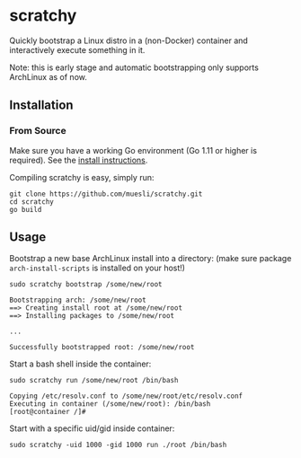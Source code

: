 scratchy
========

Quickly bootstrap a Linux distro in a (non-Docker) container and interactively
execute something in it.

Note: this is early stage and automatic bootstrapping only supports ArchLinux
as of now.

## Installation

### From Source

Make sure you have a working Go environment (Go 1.11 or higher is required).
See the [install instructions](http://golang.org/doc/install.html).

Compiling scratchy is easy, simply run:

    git clone https://github.com/muesli/scratchy.git
    cd scratchy
    go build

## Usage

Bootstrap a new base ArchLinux install into a directory:
(make sure package `arch-install-scripts` is installed on your host!)

```
sudo scratchy bootstrap /some/new/root
```

```
Bootstrapping arch: /some/new/root
==> Creating install root at /some/new/root
==> Installing packages to /some/new/root

...

Successfully bootstrapped root: /some/new/root
```

Start a bash shell inside the container:

```
sudo scratchy run /some/new/root /bin/bash
```

```
Copying /etc/resolv.conf to /some/new/root/etc/resolv.conf
Executing in container (/some/new/root): /bin/bash
[root@container /]#
```

Start with a specific uid/gid inside container:

```
sudo scratchy -uid 1000 -gid 1000 run ./root /bin/bash
```
